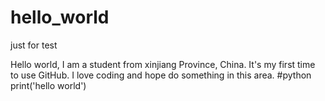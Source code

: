 # hello_world
just for test

Hello world, I am a student from xinjiang Province, China. It's my first time to use GitHub. I love coding and hope do something in this area.
#python
print('hello world')
